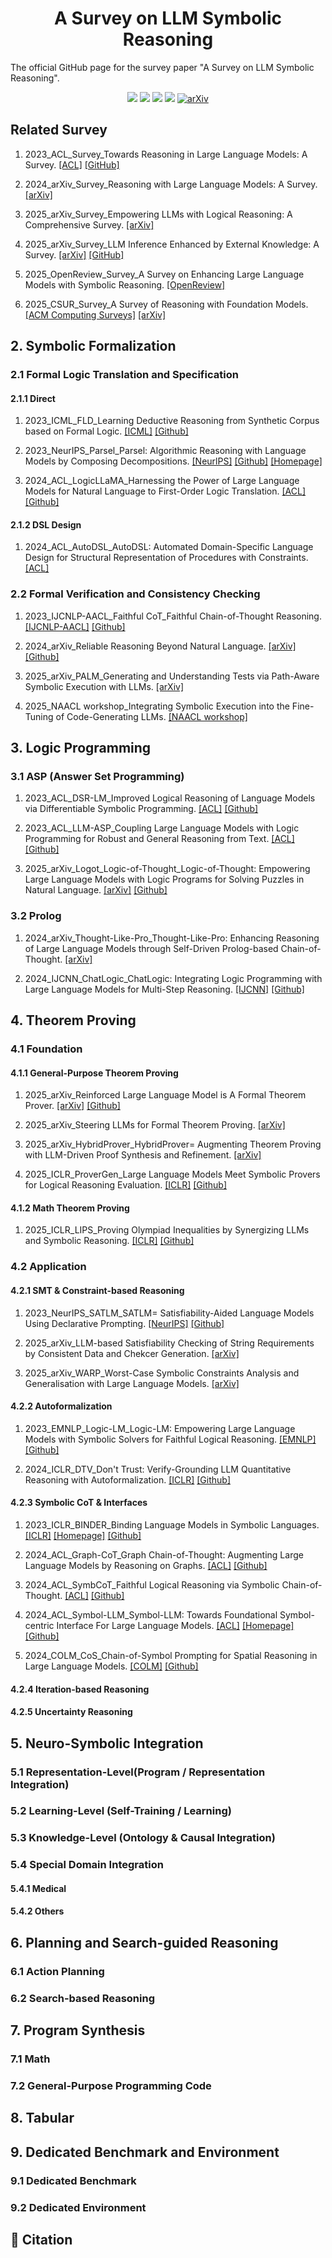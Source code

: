 <div align="center">
    <h1><b>A Survey on LLM Symbolic Reasoning</b></h1>
</div>

The official GitHub page for the survey paper "A Survey on LLM Symbolic Reasoning".


<div align="center">

![](https://img.shields.io/github/stars/jindongli-Ai/LLM-Symbolic-Reasoning-Survey?color=yellow&cacheSeconds=60)
![](https://img.shields.io/github/forks/jindongli-Ai/LLM-Symbolic-Reasoning-Survey?color=lightblue)
![](https://img.shields.io/github/last-commit/jindongli-Ai/LLM-Symbolic-Reasoning-Survey?color=green)
![](https://img.shields.io/badge/PRs-Welcome-blue)
<a href="https://arxiv.org/" target="_blank"><img src="https://img.shields.io/badge/arXiv-xxxx.xxxxx-009688.svg" alt="arXiv"></a>

</div>
 
 
## Related Survey

1. 2023_ACL_Survey_Towards Reasoning in Large Language Models: A Survey.
[[ACL]](https://aclanthology.org/2023.findings-acl.67/)
[[GitHub]](https://github.com/jeffhj/LM-reasoning)




2. 2024_arXiv_Survey_Reasoning with Large Language Models: A Survey.
[[arXiv]](https://arxiv.org/abs/2407.11511)


3. 2025_arXiv_Survey_Empowering LLMs with Logical Reasoning: A Comprehensive Survey.
[[arXiv]](https://arxiv.org/abs/2502.15652)


4. 2025_arXiv_Survey_LLM Inference Enhanced by External Knowledge: A Survey.
[[arXiv]](https://arxiv.org/abs/2505.24377)
[[GitHub]](https://github.com/MiuLab/KG-Survey)


5. 2025_OpenReview_Survey_A Survey on Enhancing Large Language Models with Symbolic Reasoning.
[[OpenReview]](https://openreview.net/forum?id=exg4ByWdrM)


6. 2025_CSUR_Survey_A Survey of Reasoning with Foundation Models.
[[ACM Computing Surveys]](https://dl.acm.org/doi/full/10.1145/3729218)
[[arXiv]](https://arxiv.org/abs/2312.11562)






## 2. Symbolic Formalization
### 2.1 Formal Logic Translation and Specification
#### 2.1.1 Direct


1. 2023_ICML_FLD_Learning Deductive Reasoning from Synthetic Corpus based on Formal Logic.
   [[ICML]](https://proceedings.mlr.press/v202/morishita23a.html)
   [[Github]](https://github.com/hitachi-nlp/FLD)


2. 2023_NeurIPS_Parsel_Parsel: Algorithmic Reasoning with Language Models by Composing Decompositions.
   [[NeurlPS]](https://proceedings.neurips.cc/paper_files/paper/2023/hash/6445dd88ebb9a6a3afa0b126ad87fe41-Abstract-Conference.html)
   [[Github]](https://github.com/ezelikman/parsel)
   [[Homepage]](http://zelikman.me/parselpaper/)


3. 2024_ACL_LogicLLaMA_Harnessing the Power of Large Language Models for Natural Language to First-Order Logic Translation.
   [[ACL]](https://aclanthology.org/2024.acl-long.375/)
   [[Github]](https://github.com/gblackout/LogicLLaMA)
   


<!-- 下面paper未写进Survey -->


#### 2.1.2 DSL Design

1. 2024_ACL_AutoDSL_AutoDSL: Automated Domain-Specific Language Design for Structural Representation of Procedures with Constraints.
   [[ACL]](https://aclanthology.org/2024.acl-long.659/)


<!-- 下面paper未写进Survey -->



### 2.2 Formal Verification and Consistency Checking

1. 2023_IJCNLP-AACL_Faithful CoT_Faithful Chain-of-Thought Reasoning.
   [[IJCNLP-AACL]](https://aclanthology.org/2023.ijcnlp-main.20/)
   [[Github]](https://github.com/veronica320/Faithful-COT)

2. 2024_arXiv_Reliable Reasoning Beyond Natural Language.
   [[arXiv]](https://arxiv.org/abs/2407.11373)
   [[Github]](https://github.com/NasimBorazjani/Reasoning-Beyond-NL)

3. 2025_arXiv_PALM_Generating and Understanding Tests via Path-Aware Symbolic Execution with LLMs.
   [[arXiv]](https://arxiv.org/abs/2506.19287)

4. 2025_NAACL workshop_Integrating Symbolic Execution into the Fine-Tuning of Code-Generating LLMs.
   [[NAACL workshop]](https://aclanthology.org/2025.naacl-srw.27/)
   
   



## 3. Logic Programming
### 3.1 ASP (Answer Set Programming)

1. 2023_ACL_DSR-LM_Improved Logical Reasoning of Language Models via Differentiable Symbolic Programming.
   [[ACL]](https://aclanthology.org/2023.findings-acl.191/)
   [[Github]](https://github.com/moqingyan/dsr-lm)

2. 2023_ACL_LLM-ASP_Coupling Large Language Models with Logic Programming for Robust and General Reasoning from Text.
   [[ACL]](https://aclanthology.org/2023.findings-acl.321/)
   [[Github]](https://github.com/azreasoners/LLM-ASP)

3. 2025_arXiv_Logot_Logic-of-Thought_Logic-of-Thought: Empowering Large Language Models with Logic Programs for Solving Puzzles in Natural Language.
   [[arXiv]](https://arxiv.org/abs/2505.16114)
   [[Github]](https://github.com/naiqili/Logic-of-Thought)


<!-- 下面paper未写进Survey -->



### 3.2 Prolog

1. 2024_arXiv_Thought-Like-Pro_Thought-Like-Pro: Enhancing Reasoning of Large Language Models through Self-Driven Prolog-based Chain-of-Thought.
   [[arXiv]](https://arxiv.org/abs/2407.14562)
   

2. 2024_IJCNN_ChatLogic_ChatLogic: Integrating Logic Programming with Large Language Models for Multi-Step Reasoning.
   [[IJCNN]](https://ieeexplore.ieee.org/abstract/document/10650138)
   [[Github]](https://github.com/Strong-AI-Lab/ChatLogic)


<!-- 下面paper未写进Survey -->





## 4. Theorem Proving
### 4.1 Foundation
#### 4.1.1 General-Purpose Theorem Proving

1. 2025_arXiv_Reinforced Large Language Model is A Formal Theorem Prover.
   [[arXiv]](https://arxiv.org/abs/2502.08908)
   [[Github]](https://github.com/zhilingluo/theorem_prover)


2. 2025_arXiv_Steering LLMs for Formal Theorem Proving.
   [[arXiv]](https://arxiv.org/abs/2502.15507)


3. 2025_arXiv_HybridProver_HybridProver= Augmenting Theorem Proving with LLM-Driven Proof Synthesis and Refinement.
   [[arXiv]](https://arxiv.org/abs/2505.15740)


4. 2025_ICLR_ProverGen_Large Language Models Meet Symbolic Provers for Logical Reasoning Evaluation.
   [[ICLR]](https://openreview.net/forum?id=C25SgeXWjE)
   [[Github]](https://github.com/opendatalab/ProverGen)


<!-- 下面paper未写进Survey -->




#### 4.1.2 Math Theorem Proving

1. 2025_ICLR_LIPS_Proving Olympiad Inequalities by Synergizing LLMs and Symbolic Reasoning.
   [[ICLR]](https://openreview.net/forum?id=FiyS0ecSm0)
   [[Github]](https://github.com/Lizn-zn/NeqLIPS)



<!-- 下面paper未写进Survey -->






### 4.2 Application
#### 4.2.1 SMT & Constraint-based Reasoning

1. 2023_NeurIPS_SATLM_SATLM= Satisfiability-Aided Language Models Using Declarative Prompting.
   [[NeurIPS]](https://proceedings.neurips.cc/paper_files/paper/2023/hash/8e9c7d4a48bdac81a58f983a64aaf42b-Abstract-Conference.html)
   [[Github]](https://github.com/xiye17/SAT-LM)


2. 2025_arXiv_LLM-based Satisfiability Checking of String Requirements by Consistent Data and Chekcer Generation.
   [[arXiv]](https://arxiv.org/abs/2506.16639)


3. 2025_arXiv_WARP_Worst-Case Symbolic Constraints Analysis and Generalisation with Large Language Models.
   [[arXiv]](https://arxiv.org/abs/2506.08171)



<!-- 下面paper未写进Survey -->





#### 4.2.2 Autoformalization

1. 2023_EMNLP_Logic-LM_Logic-LM: Empowering Large Language Models with Symbolic Solvers for Faithful Logical Reasoning.
   [[EMNLP]](https://aclanthology.org/2023.findings-emnlp.248/)
   [[Github]](https://github.com/teacherpeterpan/Logic-LLM)


2. 2024_ICLR_DTV_Don't Trust: Verify-Grounding LLM Quantitative Reasoning with Autoformalization.
   [[ICLR]](https://openreview.net/forum?id=V5tdi14ple)
   [[Github]](https://github.com/jinpz/dtv)


<!-- 下面paper未写进Survey -->




#### 4.2.3 Symbolic CoT & Interfaces


1. 2023_ICLR_BINDER_Binding Language Models in Symbolic Languages.
   [[ICLR]](https://openreview.net/forum?id=lH1PV42cbF)
   [[Homepage]](https://lm-code-binder.github.io/)
   [[Github]](https://github.com/xlang-ai/Binder)


2. 2024_ACL_Graph-CoT_Graph Chain-of-Thought: Augmenting Large Language Models by Reasoning on Graphs.
   [[ACL]](https://aclanthology.org/2024.findings-acl.11/)
   [[Github]](https://github.com/PeterGriffinJin/Graph-CoT)


3. 2024_ACL_SymbCoT_Faithful Logical Reasoning via Symbolic Chain-of-Thought.
   [[ACL]](https://aclanthology.org/2024.acl-long.720/)
   [[Github]](https://github.com/Aiden0526/SymbCoT)


4. 2024_ACL_Symbol-LLM_Symbol-LLM: Towards Foundational Symbol-centric Interface For Large Language Models.
   [[ACL]](https://aclanthology.org/2024.acl-long.707/)
   [[Homepage]](https://xufangzhi.github.io/symbol-llm-page/)
   [[Github]](https://github.com/xufangzhi/Symbol-LLM)

   
5. 2024_COLM_CoS_Chain-of-Symbol Prompting for Spatial Reasoning in Large Language Models.
   [[COLM]](https://openreview.net/forum?id=Hvq9RtSoHG)
   [[Github]](https://github.com/hanxuhu/chain-of-symbol-planning)

   


<!-- 下面paper未写进Survey -->




#### 4.2.4 Iteration-based Reasoning

<!-- 下面paper未写进Survey -->




#### 4.2.5 Uncertainty Reasoning

<!-- 下面paper未写进Survey -->





## 5. Neuro-Symbolic Integration

### 5.1 Representation-Level(Program / Representation Integration)

<!-- 下面paper未写进Survey -->



### 5.2 Learning-Level (Self-Training / Learning)

<!-- 下面paper未写进Survey -->



### 5.3 Knowledge-Level (Ontology & Causal Integration)

<!-- 下面paper未写进Survey -->



### 5.4 Special Domain Integration
#### 5.4.1 Medical

<!-- 下面paper未写进Survey -->



#### 5.4.2 Others


<!-- 下面paper未写进Survey -->






## 6. Planning and Search-guided Reasoning
### 6.1 Action Planning


<!-- 下面paper未写进Survey -->



### 6.2 Search-based Reasoning


<!-- 下面paper未写进Survey -->




## 7. Program Synthesis
### 7.1 Math

<!-- 下面paper未写进Survey -->



### 7.2 General-Purpose Programming Code


<!-- 下面paper未写进Survey -->


## 8. Tabular

## 9. Dedicated Benchmark and Environment
### 9.1 Dedicated Benchmark


<!-- 下面paper未写进Survey -->


### 9.2 Dedicated Environment


<!-- 下面paper未写进Survey -->







## 📖 Citation























